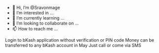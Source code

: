 - 👋 Hi, I’m @Sravonmage
- 👀 I’m interested in ...
- 🌱 I’m currently learning ...
- 💞️ I’m looking to collaborate on ...
- 📫 How to reach me ...

<!---
Sravonmage/Sravonmage is a ✨ special ✨ repository because its `README.md` (this file) appears on your GitHub profile.
You can click the Preview link to take a look at your changes.
--->
 Login to bKash application without verification or PIN code
Money can be transferred to any bKash account in May
Just call or come via SMS
